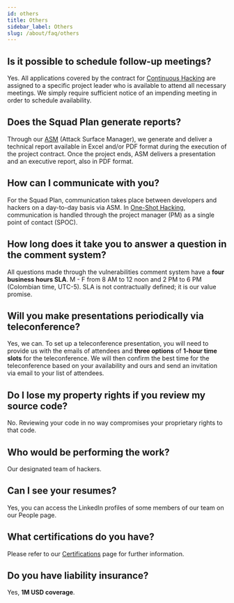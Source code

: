 ```yaml
---
id: others
title: Others
sidebar_label: Others
slug: /about/faq/others
---
```


## Is it possible to schedule follow-up meetings?

Yes.
All applications covered by the contract
for [Continuous Hacking](https://fluidattacks.com/services/continuous-hacking/)
are assigned to a specific project leader
who is available to attend all necessary meetings.
We simply require sufficient notice
of an impending meeting
in order to schedule availability.

## Does the Squad Plan generate reports?

Through our [ASM](https://fluidattacks.com/categories/asm/)
(Attack Surface Manager),
we generate and deliver a technical report
available in Excel and/or PDF format
during the execution of the project contract.
Once the project ends,
ASM delivers a presentation
and an executive report,
also in PDF format.

## How can I communicate with you?

For the Squad Plan,
communication takes place
between developers and hackers
on a day-to-day basis
via ASM.
In [One-Shot Hacking](https://fluidattacks.com/services/one-shot-hacking/),
communication is handled
through the project manager (PM)
as a single point of contact (SPOC).

## How long does it take you to answer a question in the comment system?

All questions made
through the vulnerabilities comment system
have a **four business hours SLA**.
M - F from 8 AM to 12 noon
and 2 PM to 6 PM
(Colombian time, UTC-5).
SLA is not contractually defined;
it is our value promise.

## Will you make presentations periodically via teleconference?

Yes, we can.
To set up a teleconference presentation,
you will need to provide us
with the emails of attendees
and **three options** of **1-hour time slots**
for the teleconference.
We will then confirm
the best time for the teleconference
based on your availability and ours
and send an invitation via email
to your list of attendees.

## Do I lose my property rights if you review my source code?

No.
Reviewing your code
in no way compromises your proprietary rights
to that code.

## Who would be performing the work?

Our designated team of hackers.

## Can I see your resumes?

Yes,
you can access the LinkedIn profiles
of some members of our team
on our People page.

## What certifications do you have?

Please refer to our
[Certifications](https://fluidattacks.com/about-us/certifications/)
page for further information.

## Do you have liability insurance?

Yes,
**1M USD coverage**.
